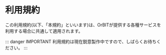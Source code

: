 # 利用規約

この利用規約(以下、「本規約」といいます)は、OrBITが提供する各種サービスを利用する場合に共通して適用されます。

::: danger IMPORTANT
利用規約は現在鋭意製作中ですので、しばらくお待ちください。
:::

<Footer/>
